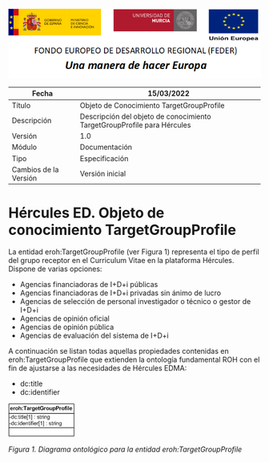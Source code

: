 ![](../../Docs/media/CabeceraDocumentosMD.png)

| Fecha         | 15/03/2022                                                   |
| ------------- | ------------------------------------------------------------ |
|Título|Objeto de Conocimiento TargetGroupProfile| 
|Descripción|Descripción del objeto de conocimiento TargetGroupProfile para Hércules|
|Versión|1.0|
|Módulo|Documentación|
|Tipo|Especificación|
|Cambios de la Versión|Versión inicial|

# Hércules ED. Objeto de conocimiento TargetGroupProfile

La entidad eroh:TargetGroupProfile (ver Figura 1) representa el tipo de perfil del grupo receptor en el Curriculum Vitae en la plataforma Hércules. Dispone de varias opciones:
- Agencias financiadoras de I+D+i públicas
- Agencias financiadoras de I+D+i privadas sin ánimo de lucro
- Agencias de selección de personal investigador o técnico o gestor de I+D+i
- Agencias de opinión oficial
- Agencias de opinión pública
- Agencias de evaluación del sistema de I+D+i

A continuación se listan todas aquellas propiedades contenidas en eroh:TargetGroupProfile que extienden la ontología fundamental ROH con el fin de ajustarse a las necesidades de Hércules EDMA:

- dc:title
- dc:identifier

![](../../Docs/media/ObjetosDeConocimiento/TargetGroupProfile.png)

*Figura 1. Diagrama ontológico para la entidad eroh:TargetGroupProfile*
